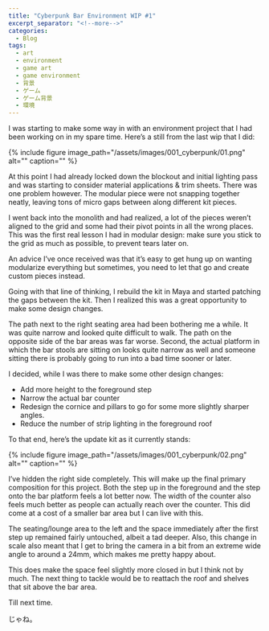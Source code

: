 ```yaml
---
title: "Cyberpunk Bar Environment WIP #1"
excerpt_separator: "<!--more-->"
categories:
  - Blog
tags:
  - art
  - environment
  - game art
  - game environment
  - 背景
  - ゲーム
  - ゲーム背景
  - 環境
---
```


I was starting to make some way in with an environment project that I had been working on in my spare time. Here’s a still from the last wip that I did:

{% include figure image_path="/assets/images/001_cyberpunk/01.png" alt="" caption="" %}

At this point I had already locked down the blockout and initial lighting pass and was starting to consider material applications & trim sheets. There was one problem however. The modular piece were not snapping together neatly, leaving tons of micro gaps between along different kit pieces.

I went back into the monolith and had realized, a lot of the pieces weren’t aligned to the grid and some had their pivot points in all the wrong places. This was the first real lesson I had in modular design: make sure you stick to the grid as much as possible, to prevent tears later on.

An advice I’ve once received was that it’s easy to get hung up on wanting modularize everything but sometimes, you need to let that go and create custom pieces instead.

Going with that line of thinking, I rebuild the kit in Maya and started patching the gaps between the kit. Then I realized this was a great opportunity to make some design changes.

The path next to the right seating area had been bothering me a while. It was quite narrow and looked quite difficult to walk. The path on the opposite side of the bar areas was far worse. Second, the actual platform in which the bar stools are sitting on looks quite narrow as well and someone sitting there is probably going to run into a bad time sooner or later.

I decided, while I was there to make some other design changes:

* Add more height to the foreground step
* Narrow the actual bar counter
* Redesign the cornice and pillars to go for some more slightly sharper angles.
* Reduce the number of strip lighting in the foreground roof

To that end, here’s the update kit as it currently stands:

{% include figure image_path="/assets/images/001_cyberpunk/02.png" alt="" caption="" %}

I’ve hidden the right side completely. This will make up the final primary composition for this project. Both the step up in the foreground and the step onto the bar platform feels a lot better now. The width of the counter also feels much better as people can actually reach over the counter. This did come at a cost of a smaller bar area but I can live with this.

The seating/lounge area to the left and the space immediately after the first step up remained fairly untouched, albeit a tad deeper. Also, this change in scale also meant that I get to bring the camera in a bit from an extreme wide angle to around a 24mm, which makes me pretty happy about.

This does make the space feel slightly more closed in but I think not by much. The next thing to tackle would be to reattach the roof and shelves that sit above the bar area.

Till next time.

じゃね。
